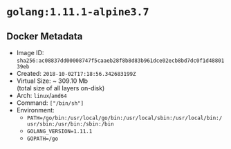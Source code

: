 # `golang:1.11.1-alpine3.7`

## Docker Metadata

- Image ID: `sha256:ac08837dd00008747f5caaeb28f8b8d83b961dce02ecb8bd7dc0f1d4880139eb`
- Created: `2018-10-02T17:18:56.342683199Z`
- Virtual Size: ~ 309.10 Mb  
  (total size of all layers on-disk)
- Arch: `linux`/`amd64`
- Command: `["/bin/sh"]`
- Environment:
  - `PATH=/go/bin:/usr/local/go/bin:/usr/local/sbin:/usr/local/bin:/usr/sbin:/usr/bin:/sbin:/bin`
  - `GOLANG_VERSION=1.11.1`
  - `GOPATH=/go`
